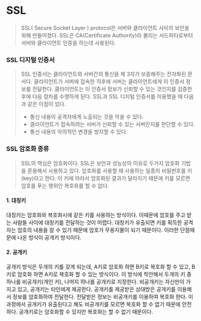 # SSL

> SSL( Secure Socket Layer ) protocol은 서버와 클라이언트 사이의 보안을 위해 만들어졌다. SSL은 CA(Certificate Authority)라 불리는 서드파티로부터 서버와 클라이언트 인증을 하는데 사용된다.



### SSL 디지털 인증서

> SSL 인증서는 클라이언트와 서버간의 통신을 제 3자가 보증해주는 전자화된 문서다. 클라이언트가 서버에 접속한 직후에 서버는 클라이언트에게 이 인증서 정보를 전달한다. 클라이언트는 이 인증서 정보가 신뢰할 수 있는 것인지를 검증한 후에 다음 절차를 수행하게 된다. SSL과 SSL 디지털 인증서를 이용했을 때 다음과 같은 이점이 있다.
>
> - 통신 내용이 공격자에게 노출되는 것을 막을 수 있다.
> - 클라이언트가 접속하려는 서버가 신뢰할 수 있는 서버인지를 판단할 수 있다.
> - 통신 내용의 악의적인 변경을 방지할 수 있다.



### SSL 암호화 종류

> SSL의 핵심은 암호화이다. SSL은 보안과 성능상의 이유로 두가지 암호화 기법을 혼용해서 사용하고 있다. 암호화를 사용할 때 사용하는 일종의 비밀번호를 키(key)라고 한다. 이 키에 따라서 암호화된 결과가 달라지기 때문에 키를 모르면 암호를 푸는 행위인 복호화를 할 수 없다.

#### 1. 대칭키

대칭키는 암호화와 복호화시에 같은 키를 사용하는 방식이다. 이때문에 암호를 주고 받는 사람들 사이에 대칭키를 전달하는 것이 어렵다. 대칭키가 유출되면 키를 획득한 공격자는 암호의 내용을 알 수 있기 때문에 암호가 무용지물이 되기 때문이다. 이러한 단점때문에 나온 방식이 공개키 방식이다.



#### 2. 공개키

공개키 방식은 두개의 키를 갖게 되는데, A키로 암호화 하면 B키로 복호화 할 수 있고, B키로 암호화 하면 A키로 복호화 할 수 있는 방식이다. 이 방식에 착안해서 두개의 키 중 하나를 비공개키(개인 키), 나머지 하나를 공개키로 지정한다. 비공개키는 자신만이 가지고 있고, 공개키는 타인에게 제공한다. 공개키를 제공받은 상대방은 공개키를 이용해서 정보를 암호화하여 전달한다. 전달받은 정보는 비공개키를 이용하여 복호화 한다. 이 과정에서 공개키가 유출된다고 해도 비공개키를 모르면 복호화 할 수 없기 때문에 안전하다. 공개키로는 암호화할 수 있지만 복호화는 할 수 없기 때문이다.

